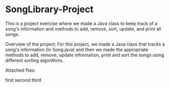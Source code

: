 # SongLibrary-Project
This is a project exercise where we made a Java class to keep track of a song's information and methods to add, remove, sort, update, and print all songs.

Overview of the project:
For this project, we made a Java class that tracks a song's information (in Song.java) and then we made the appropriate methods to add, remove, update information, print and sort the songs using different sorting algorithms.

Attached files:

  first
  second
  third
